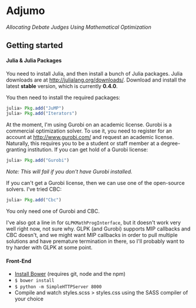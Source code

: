 # Adjumo
*Allocating Debate Judges Using Mathematical Optimization*

## Getting started

#### Julia & Julia Packages

You need to install Julia, and then install a bunch of Julia packages. Julia downloads are at http://julialang.org/downloads/.
Download and install the latest **stable** version, which is currently **0.4.0**.

You then need to install the required packages:
``` julia
julia> Pkg.add("JuMP")
julia> Pkg.add("Iterators")
```

At the moment, I'm using Gurobi on an academic license. Gurobi is a commercial optimization solver.
To use it, you need to register for an account at http://www.gurobi.com/ and request an academic
license. Naturally, this requires you to be a student or staff member at a degree-granting institution.
If you can get hold of a Gurobi license:
``` julia
julia> Pkg.add("Gurobi")
```
*Note: This will fail if you don't have Gurobi installed.*

If you can't get a Gurobi license, then we can use one of the open-source solvers. I've tried CBC:
``` julia
julia> Pkg.add("Cbc")
```

You only need one of Gurobi and CBC.

I've also got a line in for `GLPKMathProgInterface`, but it doesn't work very well right now, not
sure why. GLPK (and Gurobi) supports MIP callbacks and CBC doesn't, and we might want MIP callbacks
in order to pull multiple solutions and have premature termination in there, so I'll probably want
to try harder with GLPK at some point.

#### Front-End

- [Install Bower](http://bower.io) (requires git, node and the npm)
- ```$ bower install```
- ```$ python -m SimpleHTTPServer 8000```
- Compile and watch styles.scss > styles.css using the SASS compiler of your choice


